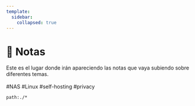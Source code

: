 ```yaml
---
template:
  sidebar:
    collapsed: true
---
```


# :memo: Notas

Este es el lugar donde irán apareciendo las notas que vaya subiendo sobre diferentes temas.
<br>
<br>
#NAS #Linux #self-hosting #privacy

```query {.timeline}
path:./*
```